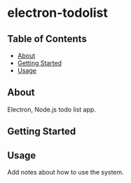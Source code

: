 # electron-todolist

## Table of Contents

- [About](#about)
- [Getting Started](#getting_started)
- [Usage](#usage)

## About <a name = "about"></a>

Electron, Node.js todo list app.

## Getting Started <a name = "getting_started"></a>

## Usage <a name = "usage"></a>

Add notes about how to use the system.
